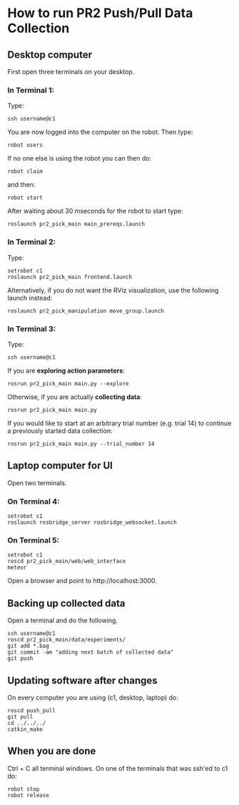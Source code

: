 # How to run PR2 Push/Pull Data Collection

## Desktop computer

First open three terminals on your desktop.

### In Terminal 1:
Type:

```
ssh username@c1
```

You are now logged into the computer on the robot.
Then type:

```
robot users 
```

If no one else is using the robot you can then do:

```
robot claim
```

and then:

```
robot start
```

After waiting about 30 mseconds for the robot to start type:

```
roslaunch pr2_pick_main main_prereqs.launch
```

### In Terminal 2:
Type:

```
setrobot c1
roslaunch pr2_pick_main frontend.launch
```

Alternatively, if you do not want the RViz visualization, use the following launch instead:
```
roslaunch pr2_pick_manipulation move_group.launch
```

### In Terminal 3:
Type:

```
ssh username@c1
```

If you are __exploring action parameters__:

```
rosrun pr2_pick_main main.py --explore
```

Otherwise, if you are actually __collecting data__:

```
rosrun pr2_pick_main main.py
```

If you would like to start at an arbitrary trial number (e.g. trial 14) to continue a previously started data collection:

```
rosrun pr2_pick_main main.py --trial_number 14
```

## Laptop computer for UI

Open two terminals.

### On Terminal 4:

```
setrobot c1
roslaunch rosbridge_server rosbridge_websocket.launch
```

### On Terminal 5:

```
setrobot c1
roscd pr2_pick_main/web/web_interface
meteor
```

Open a browser and point to http://localhost:3000.


## Backing up collected data

Open a terminal and do the following.

```
ssh username@c1
roscd pr2_pick_main/data/experiments/
git add *.bag
git commit -am "adding next batch of collected data"
git push
```

## Updating software after changes

On every computer you are using (c1, desktop, laptop) do:

```
roscd push_pull
git pull
cd ../../../
catkin_make
```

## When you are done

Ctrl + C all terminal windows. On one of the terminals that was ssh'ed to c1 do:

```
robot stop
robot release
```
